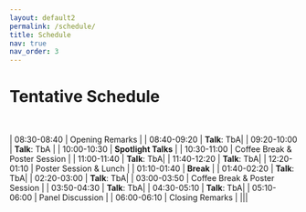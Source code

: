 ```yaml
---
layout: default2
permalink: /schedule/
title: Schedule
nav: true
nav_order: 3
---
```

# Tentative Schedule


<br>

| 08:30-08:40  | Opening Remarks |
| 08:40-09:20  | **Talk**: TbA|
| 09:20-10:00  | **Talk**: TbA |
| 10:00-10:30  | **Spotlight Talks** |
| 10:30-11:00  | Coffee Break & Poster Session |
| 11:00-11:40  | **Talk**: TbA|
| 11:40-12:20  | **Talk**: TbA|
| 12:20-01:10  | Poster Session & Lunch |
| 01:10-01:40  | **Break** |
| 01:40-02:20  | **Talk**: TbA|
| 02:20-03:00  | **Talk**: TbA|
| 03:00-03:50  | Coffee Break & Poster Session |
| 03:50-04:30  | **Talk**: TbA|
| 04:30-05:10  | **Talk**: TbA|
| 05:10-06:00  | Panel Discussion |
| 06:00-06:10  | Closing Remarks |
|||
